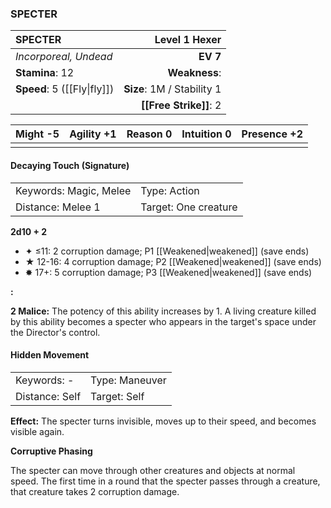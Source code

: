 ### SPECTER

| SPECTER                     |          **Level 1 Hexer** |
| :-------------------------- | -------------------------: |
| *Incorporeal, Undead*       |                   **EV 7** |
| **Stamina**: 12             |              **Weakness**: |
| **Speed**: 5 ([[Fly\|fly]]) | **Size**: 1M / Stability 1 |
|                             |     **[[Free Strike]]**: 2 |

| **Might** -5 | **Agility** +1 | **Reason** 0 | **Intuition** 0 | **Presence** +2 |
| ------------ | -------------- | ------------ | --------------- | --------------- |
|              |                |              |                 |                 |

#### Decaying Touch (Signature)

|                        |                      |
| :--------------------- | :------------------- |
| Keywords: Magic, Melee | Type: Action         |
| Distance: Melee 1      | Target: One creature |

**2d10 + 2**

- ✦ ≤11: 2 corruption damage; P1 [[Weakened|weakened]] (save ends)
- ★ 12-16: 4 corruption damage; P2 [[Weakened|weakened]] (save ends)
- ✸ 17+: 5 corruption damage; P3 [[Weakened|weakened]] (save ends)

**:**

**2 Malice:** The potency of this ability increases by 1. A living creature killed by this ability becomes a specter who appears in the target's space under the Director's control.

#### Hidden Movement

|                |                |
| :------------- | :------------- |
| Keywords: -    | Type: Maneuver |
| Distance: Self | Target: Self   |

**Effect:** The specter turns invisible, moves up to their speed, and becomes visible again.

**Corruptive Phasing**

The specter can move through other creatures and objects at normal speed. The first time in a round that the specter passes through a creature, that creature takes 2 corruption damage.
